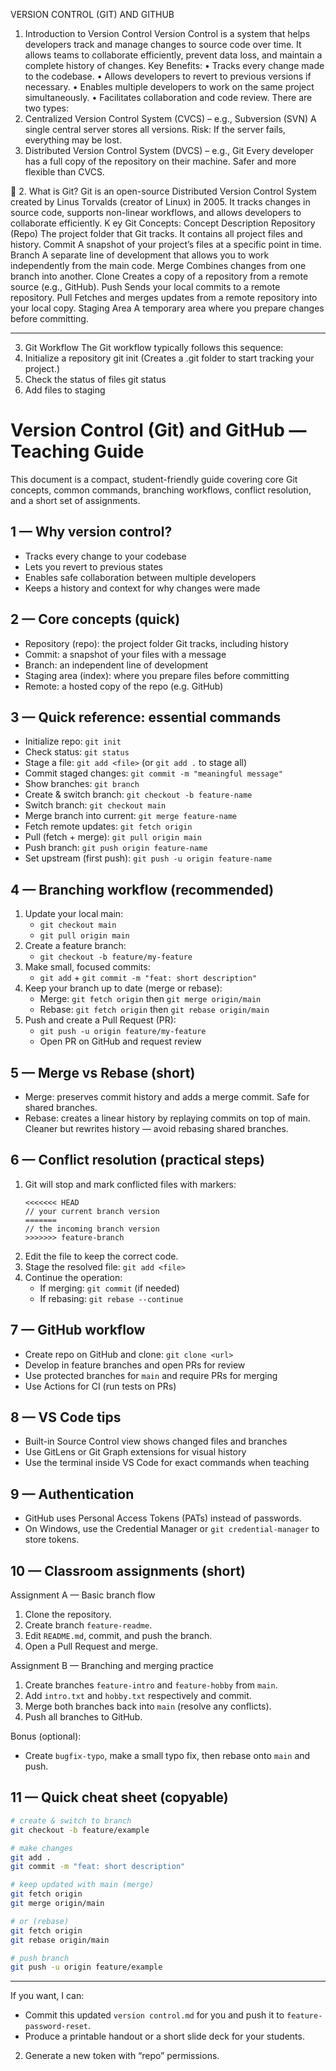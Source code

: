 VERSION CONTROL (GIT) AND GITHUB
1. Introduction to Version Control
Version Control is a system that helps developers track and manage changes to source code over time.
It allows teams to collaborate efficiently, prevent data loss, and maintain a complete history of changes.
Key Benefits:
•	Tracks every change made to the codebase.
•	Allows developers to revert to previous versions if necessary.
•	Enables multiple developers to work on the same project simultaneously.
•	Facilitates collaboration and code review.
There are two types:
1.	Centralized Version Control System (CVCS) – e.g., Subversion (SVN)
    A single central server stores all versions.
    Risk: If the server fails, everything may be lost.
2.	Distributed Version Control System (DVCS) – e.g., Git
    Every developer has a full copy of the repository on their machine.
    Safer and more flexible than CVCS.

🔹 2. What is Git?
Git is an open-source Distributed Version Control System created by Linus Torvalds (creator of Linux) in 2005.
It tracks changes in source code, supports non-linear workflows, and allows developers to collaborate efficiently.
 K  ey Git Concepts:
Concept	Description
Repository (Repo)	The project folder that Git tracks. It contains all project files and history.
Commit	A snapshot of your project’s files at a specific point in time.
Branch	A separate line of development that allows you to work independently from the main code.
Merge	Combines changes from one branch into another.
Clone	Creates a copy of a repository from a remote source (e.g., GitHub).
Push	Sends your local commits to a remote repository.
Pull	Fetches and merges updates from a remote repository into your local copy.
Staging Area	A temporary area where you prepare changes before committing.
________________________________________
3. Git Workflow
The Git workflow typically follows this sequence:
1.	Initialize a repository
git init
(Creates a .git folder to start tracking your project.)
2.	Check the status of files
git status
3.	Add files to staging
# Version Control (Git) and GitHub — Teaching Guide

This document is a compact, student-friendly guide covering core Git concepts, common commands, branching workflows, conflict resolution, and a short set of assignments.

## 1 — Why version control?
- Tracks every change to your codebase
- Lets you revert to previous states
- Enables safe collaboration between multiple developers
- Keeps a history and context for why changes were made

## 2 — Core concepts (quick)
- Repository (repo): the project folder Git tracks, including history
- Commit: a snapshot of your files with a message
- Branch: an independent line of development
- Staging area (index): where you prepare files before committing
- Remote: a hosted copy of the repo (e.g. GitHub)

## 3 — Quick reference: essential commands
- Initialize repo: `git init`
- Check status: `git status`
- Stage a file: `git add <file>` (or `git add .` to stage all)
- Commit staged changes: `git commit -m "meaningful message"`
- Show branches: `git branch`
- Create & switch branch: `git checkout -b feature-name`
- Switch branch: `git checkout main`
- Merge branch into current: `git merge feature-name`
- Fetch remote updates: `git fetch origin`
- Pull (fetch + merge): `git pull origin main`
- Push branch: `git push origin feature-name`
- Set upstream (first push): `git push -u origin feature-name`

## 4 — Branching workflow (recommended)
1. Update your local main:
   - `git checkout main`
   - `git pull origin main`
2. Create a feature branch:
   - `git checkout -b feature/my-feature`
3. Make small, focused commits:
   - `git add` + `git commit -m "feat: short description"`
4. Keep your branch up to date (merge or rebase):
   - Merge: `git fetch origin` then `git merge origin/main`
   - Rebase: `git fetch origin` then `git rebase origin/main`
5. Push and create a Pull Request (PR):
   - `git push -u origin feature/my-feature`
   - Open PR on GitHub and request review

## 5 — Merge vs Rebase (short)
- Merge: preserves commit history and adds a merge commit. Safe for shared branches.
- Rebase: creates a linear history by replaying commits on top of main. Cleaner but rewrites history — avoid rebasing shared branches.

## 6 — Conflict resolution (practical steps)
1. Git will stop and mark conflicted files with markers:
   ```
   <<<<<<< HEAD
   // your current branch version
   =======
   // the incoming branch version
   >>>>>>> feature-branch
   ```
2. Edit the file to keep the correct code.
3. Stage the resolved file: `git add <file>`
4. Continue the operation:
   - If merging: `git commit` (if needed)
   - If rebasing: `git rebase --continue`

## 7 — GitHub workflow
- Create repo on GitHub and clone: `git clone <url>`
- Develop in feature branches and open PRs for review
- Use protected branches for `main` and require PRs for merging
- Use Actions for CI (run tests on PRs)

## 8 — VS Code tips
- Built-in Source Control view shows changed files and branches
- Use GitLens or Git Graph extensions for visual history
- Use the terminal inside VS Code for exact commands when teaching

## 9 — Authentication
- GitHub uses Personal Access Tokens (PATs) instead of passwords.
- On Windows, use the Credential Manager or `git credential-manager` to store tokens.

## 10 — Classroom assignments (short)

Assignment A — Basic branch flow
1. Clone the repository.
2. Create branch `feature-readme`.
3. Edit `README.md`, commit, and push the branch.
4. Open a Pull Request and merge.

Assignment B — Branching and merging practice
1. Create branches `feature-intro` and `feature-hobby` from `main`.
2. Add `intro.txt` and `hobby.txt` respectively and commit.
3. Merge both branches back into `main` (resolve any conflicts).
4. Push all branches to GitHub.

Bonus (optional):
- Create `bugfix-typo`, make a small typo fix, then rebase onto `main` and push.

## 11 — Quick cheat sheet (copyable)
```bash
# create & switch to branch
git checkout -b feature/example

# make changes
git add .
git commit -m "feat: short description"

# keep updated with main (merge)
git fetch origin
git merge origin/main

# or (rebase)
git fetch origin
git rebase origin/main

# push branch
git push -u origin feature/example
```

---

If you want, I can:
- Commit this updated `version control.md` for you and push it to `feature-password-reset`.
- Produce a printable handout or a short slide deck for your students.
2.	Generate a new token with “repo” permissions.

